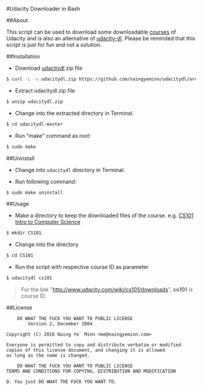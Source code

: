 #Udacity Downloader in Bash

##About

This script can be used to download some downloadable [courses](https://www.udacity.com/wiki/downloads) of Udacity and is also an alternative of [udacity-dl](https://pypi.python.org/pypi/udacity-dl). Please be reminded that this script is just for fun and not a solution. 

##Installation

- Download [udacitydl](https://github.com/naingyeminn/udacitydl/archive/master.zip) zip file

```sh
$ curl -L -o udacitydl.zip https://github.com/naingyeminn/udacitydl/archive/master.zip
```

- Extract udacitydl.zip file

```sh
$ unzip udacitydl.zip
```

- Change into the extracted directory in Terminal.

```sh
$ cd udacitydl-master
```

- Run "make" command as root:

```sh
$ sudo make
```

##Uninstall

- Change into `udacitydl` directory in Terminal.

- Run following command:

```sh
$ sudo make uninstall
```

##Usage

- Make a directory to keep the downloaded files of the course. e.g. [CS101 Intro to Computer Science](https://www.udacity.com/wiki/cs101/downloads)

```sh
$ mkdir CS101
```

- Change into the directory

```sh
$ cd CS101
```

- Run the script with respective course ID as parameter

```sh
$ udacitydl cs101
```

> For the link "http://www.udacity.com/wiki/cs101/downloads", **cs101** is course ID.

##License

		DO WHAT THE FUCK YOU WANT TO PUBLIC LICENSE
			Version 2, December 2004

	Copyright (C) 2016 Naing Ye` Minn <me@naingyeminn.com>

	Everyone is permitted to copy and distribute verbatim or modified 
	copies of this license document, and changing it is allowed 
	as long as the name is changed.

		DO WHAT THE FUCK YOU WANT TO PUBLIC LICENSE
	TERMS AND CONDITIONS FOR COPYING, DISTRIBUTION AND MODIFICATION

	0. You just DO WHAT THE FUCK YOU WANT TO.


